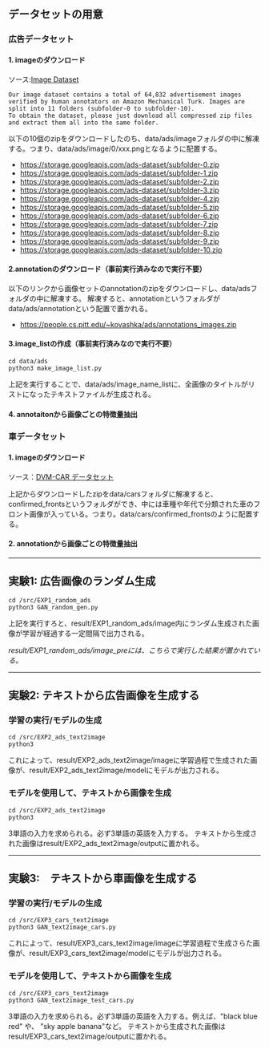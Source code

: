 ## データセットの用意


### 広告データセット


#### 1. imageのダウンロード

ソース:[Image Dataset](https://people.cs.pitt.edu/~kovashka/ads/#video)

```
Our image dataset contains a total of 64,832 advertisement images verified by human annotators on Amazon Mechanical Turk. Images are split into 11 folders (subfolder-0 to subfolder-10).
To obtain the dataset, please just download all compressed zip files and extract them all into the same folder.
```
以下の10個のzipをダウンロードしたのち、data/ads/imageフォルダの中に解凍する。つまり、data/ads/image/0/xxx.pngとなるように配置する。

* https://storage.googleapis.com/ads-dataset/subfolder-0.zip
* https://storage.googleapis.com/ads-dataset/subfolder-1.zip
* https://storage.googleapis.com/ads-dataset/subfolder-2.zip
* https://storage.googleapis.com/ads-dataset/subfolder-3.zip
* https://storage.googleapis.com/ads-dataset/subfolder-4.zip
* https://storage.googleapis.com/ads-dataset/subfolder-5.zip
* https://storage.googleapis.com/ads-dataset/subfolder-6.zip
* https://storage.googleapis.com/ads-dataset/subfolder-7.zip
* https://storage.googleapis.com/ads-dataset/subfolder-8.zip
* https://storage.googleapis.com/ads-dataset/subfolder-9.zip
* https://storage.googleapis.com/ads-dataset/subfolder-10.zip

#### 2.annotationのダウンロード（事前実行済みなので実行不要）

以下のリンクから画像セットのannotationのzipをダウンロードし、data/adsフォルダの中に解凍する。
解凍すると、annotationというフォルダがdata/ads/annotationという配置で置かれる。

* https://people.cs.pitt.edu/~kovashka/ads/annotations_images.zip


#### 3.image_listの作成（事前実行済みなので実行不要）

```
cd data/ads
python3 make_image_list.py
```

上記を実行することで、data/ads/image_name_listに、全画像のタイトルがリストになったテキストファイルが生成される。


#### 4. annotaitonから画像ごとの特徴量抽出





### 車データセット

#### 1. imageのダウンロード

ソース：[DVM-CAR データセット](https://deepvisualmarketing.github.io/)

上記からダウンロードしたzipをdata/carsフォルダに解凍すると、confirmed_frontsというフォルダができ、中には車種や年代で分類された車のフロント画像が入っている。つまり。data/cars/confirmed_frontsのように配置する。

#### 2. annotationから画像ごとの特徴量抽出




----

## 実験1: 広告画像のランダム生成



```=python
cd /src/EXP1_random_ads
python3 GAN_random_gen.py
```
上記を実行すろと、result/EXP1_random_ads/image内にランダム生成された画像が学習が経過する一定間隔で出力される。

*result/EXP1_random_ads/image_preには、こちらで実行した結果が置かれている。*


---

## 実験2: テキストから広告画像を生成する



### 学習の実行/モデルの生成

```=python
cd /src/EXP2_ads_text2image
python3 
```
これによって、result/EXP2_ads_text2image/imageに学習過程で生成された画像が、result/EXP2_ads_text2image/modelにモデルが出力される。


### モデルを使用して、テキストから画像を生成

```=python
cd /src/EXP2_ads_text2image
python3 
```
3単語の入力を求められる。必ず3単語の英語を入力する。
テキストから生成された画像はresult/EXP2_ads_text2image/outputに置かれる。


---

## 実験3:　テキストから車画像を生成する



### 学習の実行/モデルの生成

```=python
cd /src/EXP3_cars_text2image
python3 GAN_text2image_cars.py
```
これによって、result/EXP3_cars_text2image/imageに学習過程で生成さらた画像が、result/EXP3_cars_text2image/modelにモデルが出力される。



### モデルを使用して、テキストから画像を生成

```=python
cd /src/EXP3_cars_text2image
python3 GAN_text2image_test_cars.py
```

3単語の入力を求められる。必ず3単語の英語を入力する。例えば、"black blue red" や、 "sky apple banana"など。
テキストから生成された画像はresult/EXP3_cars_text2image/outputに置かれる。
